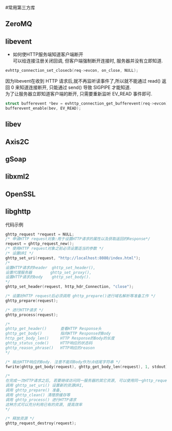 #常用第三方库

## ZeroMQ

## libevent

   * 如何使HTTP服务端知道客户端断开   
可以给连接注册关闭回调, 但客户端强制断开连接时, 服务器并没有立即知道.
```c
evhttp_connection_set_closecb(req->evcon, on_close, NULL);
```
因为libevent在收到 HTTP 请求后,就不再监听读事件了,所以就不能通过 read() 返回 0 来知道连接断开, 
只能通过 send() 导致 SIGPIPE 才能知道.   
为了让服务器立即知道客户端的断开, 只需要重新监听 EV_READ 事件即可.
```c
struct bufferevent *bev = evhttp_connection_get_bufferevent(req->evcon);
bufferevent_enable(bev, EV_READ);
```

## libev

## Axis2C

## gSoap

## libxml2

## OpenSSL

## libghttp
代码示例
```c
ghttp_request *request = NULL;
/* 申请HTTP request对象:用于设置HTTP请求的属性以及获取返回的Response*/
request = ghttp_request_new();
/* 使用HTTP request对象之前必须设置适当的参数 */
/* 设置URI */
ghttp_set_uri(request, "http://localhost:8080/index.html");
/* 
设置HTTP请求的header  ghttp_set_header(), 
设置代理服务器        ghttp_set_proxy(), 
设置HTTP请求的body    ghttp_set_body(). 
*/
ghttp_set_header(request, http_hdr_Connection, "close");

/* 设置好HTTP request后必须调用 ghttp_prepare()进行域名解析等准备工作 */
ghttp_prepare(request);

/* 进行HTTP请求 */
ghttp_process(request);

/*
ghttp_get_header()      查看HTTP Response头
ghttp_get_body()        指向HTTP Response的Body
http_get_body_len()     HTTP Response的Body的长度
ghttp_status_code()     HTTP响应的状态码
ghttp_reason_phrase()   HTTP响应的reason
*/

/* 输出HTTP响应的Body. 注意不能将Body作为\0结尾字符串 */
fwrite(ghttp_get_body(request), ghttp_get_body_len(request), 1, stdout);

/*
在完成一次HTTP请求之后, 若要继续访问同一服务器的其它资源, 可以使用同一ghttp_request
调用 ghttp_set_uri() 设置新的资源URI,
调用 ghttp_prepare() 准备,
调用 ghttp_clean() 清理原缓存等
调用 ghttp_process() 进行HTTP请求 
这种方式可以充分利用已有的资源, 提高效率
*/

/* 释放资源 */
ghttp_request_destroy(request);

```